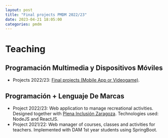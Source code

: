 ```yaml
---
layout: post
title: "Final projects PMDM 2022/23"
date: 2023-04-21 18:05:00
categories: pmdm
---
```


# Teaching

## Programación Multimedia y Dispositivos Móviles
*   Projects 2022/23: [Final projects (Mobile App or Videogame)](./teaching.html).

## Programación + Lenguaje De Marcas
*   Project 2022/23: Web application to manage recreational activities. Designed together with [Plena Inclusión Zaragoza](http://www.plenainclusionaragon.com/). Technologies used: NodeJS and ReactJS.
*   Project 2021/22: Web manager of courses, classes and activities for teachers. Implemented with DAM 1st year students using SpringBoot.

